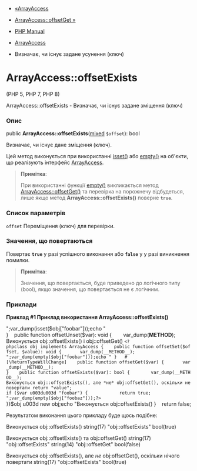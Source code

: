 - [«ArrayAccess](class.arrayaccess.md)
- [ArrayAccess::offsetGet »](arrayaccess.offsetget.md)

- [PHP Manual](index.md)
- [ArrayAccess](class.arrayaccess.md)
- Визначає, чи існує задане усунення (ключ)

# ArrayAccess::offsetExists

(PHP 5, PHP 7, PHP 8)

ArrayAccess::offsetExists - Визначає, чи існує задане зміщення
(ключ)

### Опис

public
**ArrayAccess::offsetExists**([mixed](language.types.declarations.md#language.types.declarations.mixed)
`$offset`): bool

Визначає, чи існує дане зміщення (ключ).

Цей метод виконується при використанні
[isset()](function.isset.md) або [empty()](function.empty.md) на
об'єкти, що реалізують інтерфейс [ArrayAccess](class.arrayaccess.md).

> **Примітка**:
>
> При використанні функції [empty()](function.empty.md) викликається
> метод [ArrayAccess::offsetGet()](arrayaccess.offsetget.md) та
> перевірка на порожнечу відбудеться, лише якщо метод
> **ArrayAccess::offsetExists()** поверне **`true`**.

### Список параметрів

`offset`
Переміщення (ключ) для перевірки.

### Значення, що повертаються

Повертає **`true`** у разі успішного виконання або **`false`** у
у разі виникнення помилки.

> **Примітка**:
>
> Значення, що повертається, буде приведено до логічного типу (bool), якщо
> значення, що повертається не є логічним.

### Приклади

**Приклад #1 Приклад використання **ArrayAccess::offsetExists()****

";var_dump(isset($obj["foobar"]));echo "
}    public function offsetUnset($var): void {        var_dump(__METHOD__); Виконується obj::offsetExists() і obj::offsetGet()
`<?phpclass obj implements ArrayAccess {    public function offsetSet($offset, $value): void {       var_dump(__METHOD__); ";var_dump(empty($obj["foobar"]));echo "
}   #[\ReturnTypeWillChange]    public function offsetGet($var) {       var_dump(__METHOD__); }    public function offsetExists($var): bool {        var_dump(__METHOD__); Виконується obj::offsetExists(), але *не* obj:offsetGet(), оскільки не повертати
return "value"; if ($var u003du003d "foobar") {            return true; ";var_dump(empty($obj["foobaz"]));?> `}}$obj u003d new obj;echo "Виконується obj::offsetExists()
}    return false; 

Результатом виконання цього прикладу буде щось подібне:

Виконується obj::offsetExists()
string(17) "obj::offsetExists"
bool(true)

Виконується obj::offsetExists() та obj::offsetGet()
string(17) "obj::offsetExists"
string(14) "obj::offsetGet"
bool(false)

Виконується obj::offsetExists(), але *не* obj:offsetGet(), оскільки нічого повертати
string(17) "obj::offsetExists"
bool(true)
